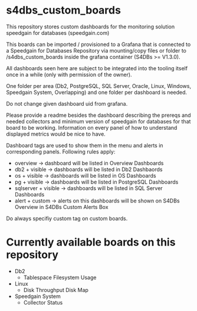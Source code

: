# s4dbs_custom_boards
This repository stores custom dashboards for the monitoring solution speedgain for databases (speedgain.com)

This boards can be imported / provisioned to a Grafana that is connected to a Speedgain for Databases Repository via mounting/copy files or folder to /s4dbs_custom_boards inside the grafana container (S4DBs >= V1.3.0). 

All dashboards seen here are subject to be integrated into the tooling itself once in a while (only with permission of the owner). 

One folder per area (Db2, PostgreSQL, SQL Server, Oracle, Linux, Windows, Speedgain System, Overlapping) and one folder per dashboard is needed. 

Do not change given dashboard uid from grafana.

Please provide a readme besides the dashboard describing the prereqs and needed collectors and minimum version of speedgain for databases for that board to be working. Information on every panel of how to understand displayed metrics would be nice to have.

Dashboard tags are used to show them in the menu and alerts in corresponding panels.
Following rules apply:
- overview -> dashboard will be listed in Overview Dashboards
- db2 + visible -> dashboards will be listed in Db2 Dashbaords
- os + visible -> dashboards will be listed in OS Dashboards 
- pg + visible -> dashboards will be listed in PostgreSQL Dashboards
- sqlserver + visible -> dashboards will be listed in SQL Server Dashboards
- alert + custom -> alerts on this dashboards will be shown on S4DBs Overview in S4DBs Custom Alerts Box

Do always specifiy custom tag on custom boards.

# Currently available boards on this repository
- Db2
    - Tablespace Filesystem Usage
- Linux
    - Disk Throughput Disk Map
- Speedgain System
    - Collector Status 
